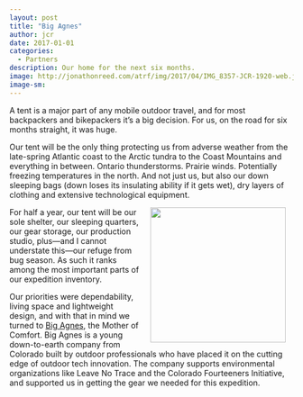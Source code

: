 ```yaml
---
layout: post
title: "Big Agnes"
author: jcr
date: 2017-01-01
categories:
  - Partners
description: Our home for the next six months.
image: http://jonathonreed.com/atrf/img/2017/04/IMG_8357-JCR-1920-web.jpg
image-sm:
---
```


A tent is a major part of any mobile outdoor travel, and for most backpackers and bikepackers it&rsquo;s a big decision. For us, on the road for six months straight, it was huge.

Our tent will be the only thing protecting us from adverse weather from the late-spring Atlantic coast to the Arctic tundra to the Coast Mountains and everything in between. Ontario thunderstorms. Prairie winds. Potentially freezing temperatures in the north. And not just us, but also our down sleeping bags (down loses its insulating ability if it gets wet), dry layers of clothing and extensive technological equipment.

<img src="http://jonathonreed.com/atrf/img/2017/04/big-agnes-240-web.png" class="logo" width="240" style="float:right;margin:0 1em;">

For half a year, our tent will be our sole shelter, our sleeping quarters, our gear storage, our production studio, plus&mdash;and I cannot understate this&mdash;our refuge from bug season. As such it ranks among the most important parts of our expedition inventory.

Our priorities were dependability, living space and lightweight design, and with that in mind we turned to <a href="http://bigagnes.com" target="blank">Big Agnes</a>, the Mother of Comfort. Big Agnes is a young down-to-earth company from Colorado built by outdoor professionals who have placed it on the cutting edge of outdoor tech innovation. The company supports environmental organizations like Leave No Trace and the Colorado Fourteeners Initiative, and supported us in getting the gear we needed for this expedition.